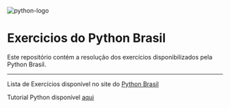 <img src="https://upload.wikimedia.org/wikipedia/commons/thumb/c/c3/Python-logo-notext.svg/121px-Python-logo-notext.svg.png" alt="python-logo"><br>

# Exercicios do Python Brasil

Este repositório contém a resolução dos exercícios disponibilizados pela Python Brasil.

---

Lista de Exercícios disponível no site do [Python Brasil](https://wiki.python.org.br/ListaDeExercicios)<br>

Tutorial Python disponível [aqui](http://www.tutorialspoint.com/python/index.htm)
